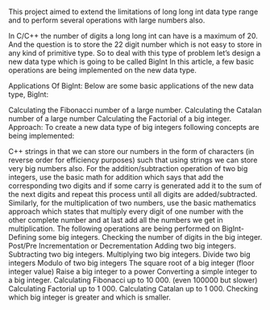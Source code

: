 This project aimed to extend the limitations of long long int data type range and to perform several operations with large numbers also.

In C/C++ the number of digits a long long int can have is a maximum of 20. And the question is to store the 22 digit number which is not easy to store in any kind of primitive type. So to deal with this type of problem let’s design a new data type which is going to be called BigInt In this article, a few basic operations are being implemented on the new data type.


Applications Of BigInt:
Below are some basic applications of the new data type, BigInt:

Calculating the Fibonacci number of a large number.
Calculating the Catalan number of a large number
Calculating the Factorial of a big integer.
Approach:
To create a new data type of big integers following concepts are being implemented:

C++ strings in that we can store our numbers in the form of characters (in reverse order for efficiency purposes) such that using strings we can store very big numbers also.
For the addition/subtraction operation of two big integers, use the basic math for addition which says that add the corresponding two digits and if some carry is generated add it to the sum of the next digits and repeat this process until all digits are added/subtracted.
Similarly, for the multiplication of two numbers, use the basic mathematics approach which states that multiply every digit of one number with the other complete number and at last add all the numbers we get in multiplication.
The following operations are being performed on BigInt-
Defining some big integers.
Checking the number of digits in the big integer.
Post/Pre Incrementation or Decrementation
Adding two big integers.
Subtracting two big integers.
Multiplying two big integers.
Divide two big integers
Modulo of two big integers
The square root of a big integer (floor integer value)
Raise a big integer to a power
Converting a simple integer to a big integer.
Calculating Fibonacci up to 10 000. (even 100000 but slower)
Calculating Factorial up to 1 000.
Calculating Catalan up to 1 000.
Checking which big integer is greater and which is smaller.
